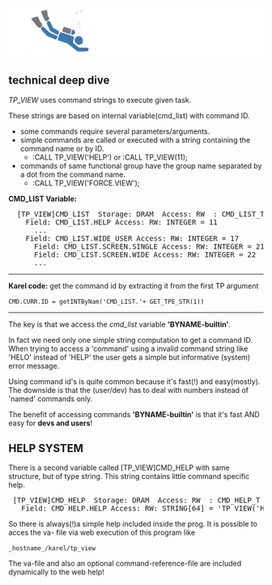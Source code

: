 ![diver](./assets/diver.png)
## technical deep dive


*TP_VIEW* uses command strings to execute given task.

These strings are based on internal variable(cmd_list) with command ID.

- some commands require several parameters/arguments.
- simple commands are called or executed with a string containing the command name or by ID.
  - :CALL TP_VIEW('HELP') or :CALL TP_VIEW(11);
- commands of same functional group have the  group name separated by a dot from the command name.
  - :CALL TP_VIEW('FORCE.VIEW');

**CMD_LIST Variable:**

<pre>  [TP_VIEW]CMD_LIST  Storage: DRAM  Access: RW  : CMD_LIST_T =
    Field: CMD_LIST.HELP Access: RW: INTEGER = 11
      ...
    Field: CMD_LIST.WIDE_USER Access: RW: INTEGER = 17
      Field: CMD_LIST.SCREEN.SINGLE Access: RW: INTEGER = 21
      Field: CMD_LIST.SCREEN.WIDE Access: RW: INTEGER = 22
      ...
</pre>
---
**Karel code:** get the command id by extracting it from the first TP argument

    CMD.CURR.ID = getINTByNam('CMD_LIST.'+ GET_TPE_STR(1)) 
---
The key is that we access the *cmd_list* variable **'BYNAME-builtin'**.

In fact we need only one simple string computation to get a command ID.
When trying to access a 'command' using a invalid command string like 'HELO' instead of 'HELP' the user gets a simple but informative (system) error message.

Using command id's is quite common because it's fast(!) and easy(mostly). The downside is that the (user/dev) has to deal with numbers instead of 'named' commands only. 

The benefit of accessing commands **'BYNAME-builtin'** is that it's fast AND easy for **devs and users**!

## HELP SYSTEM

There is a second variable called [TP_VIEW]CMD_HELP with same structure, but of type string.
This string contains little command specific help.

<pre> [TP_VIEW]CMD_HELP  Storage: DRAM  Access: RW  : CMD_HELP_T = 
   Field: CMD_HELP.HELP Access: RW: STRING[64] = 'TP_VIEW('HELP'); show web_help of this program'
</pre>

So there is always(!)a simple help included inside the prog.
It is possible to acces the va- file via web execution of this program like

    _hostname_/karel/tp_view

The va-file and also an optional command-reference-file are included dynamically to the web help!

